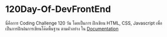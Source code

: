 # 120Day-Of-DevFrontEnd

นี่คือการ Coding Challenge 120 วัน
โดยเป็นการ ฝึกเขียน HTML, CSS, Javascript 
เพื่อเป็นการฝึกฝนการเขียนโค๊ดพื้นฐาน ตามคัวอย่าง ใน 
[Documentation](https://www.w3schools.com/)
